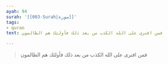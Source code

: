 ```yaml
---
ayah: 94
surah: '[[003-Surah|سورة]]'
tags:
- quran
text: فمن افترى على الله الكذب من بعد ذلك فأولئك هم الظالمون

---
```

> فمن افترى على الله الكذب من بعد ذلك فأولئك هم الظالمون
